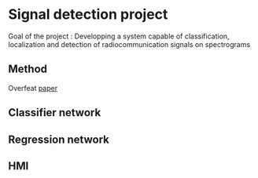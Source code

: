 # Signal detection project
Goal of the project : Developping a system capable of classification, localization and detection of
radiocommunication signals on spectrograms
## Method
Overfeat <a href="https://arxiv.org/pdf/1312.6229.pdf">paper</a>
## Classifier network

## Regression network

## HMI
